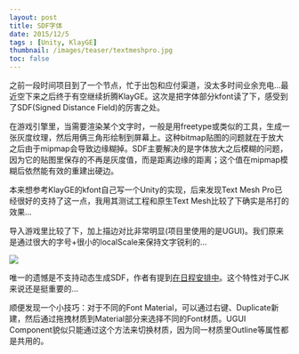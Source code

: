 ```yaml
---
layout: post
title: SDF字体
date: 2015/12/5
tags : [Unity, KlayGE]
thumbnail: /images/teaser/textmeshpro.jpg
toc: false
---
```


之前一段时间项目到了一个节点，忙于出包和应付渠道，没太多时间业余充电...最近空下来之后终于有空继续折腾KlayGE。这次是把字体部分kfont读了下，感受到了SDF(Signed Distance Field)的厉害之处。

<!--more-->

在游戏引擎里，当需要渲染某个文字时，一般是用freetype或类似的工具，生成一张灰度纹理，然后用俩三角形绘制到屏幕上。这种bitmap贴图的问题就在于放大之后由于mipmap会导致边缘糊掉。SDF主要解决的是字体放大之后模糊的问题，因为它的贴图里保存的不再是灰度值，而是距离边缘的距离；这个值在mipmap模糊后依然能有效的重建出硬边。

本来想参考KlayGE的kfont自己写一个Unity的实现，后来发现Text Mesh Pro已经很好的支持了这一点，我用其测试工程和原生Text Mesh比较了下确实是吊打的效果...


导入游戏里比较了下，加上描边对比非常明显(项目里使用的是UGUI)。我们原来是通过很大的字号+很小的localScale来保持文字锐利的...

![](/images/unity_textmeshpro2.jpg)

唯一的遗憾是不支持动态生成SDF，作者有提到[在日程安排中](http://digitalnativestudios.com/forum/index.php?topic=169.0)。这个特性对于CJK来说还是挺重要的...

顺便发现一个小技巧：对于不同的Font Material，可以通过右键、Duplicate新建，然后通过拖拽材质到Material部分来选择不同的Font材质。UGUI Component貌似只能通过这个方法来切换材质，因为同一材质里Outline等属性都是共用的。